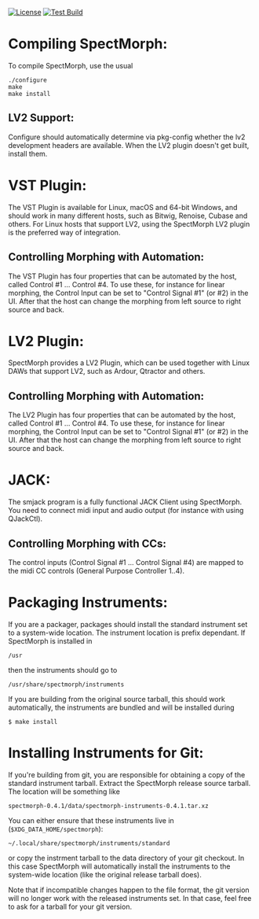 [![License][lgpl2.1-badge]][lgpl2.1-url]
[![Test Build][testing-badge]][testing-url]

Compiling SpectMorph:
=====================

To compile SpectMorph, use the usual

    ./configure
    make
    make install

LV2 Support:
------------

Configure should automatically determine via pkg-config whether the lv2
development headers are available. When the LV2 plugin doesn't get built,
install them.

VST Plugin:
===========

The VST Plugin is available for Linux, macOS and 64-bit Windows, and should
work in many different hosts, such as Bitwig, Renoise, Cubase and others. For
Linux hosts that support LV2, using the SpectMorph LV2 plugin is the preferred
way of integration.

Controlling Morphing with Automation:
-------------------------------------
The VST Plugin has four properties that can be automated by the host, called
Control #1 ... Control #4. To use these, for instance for linear morphing,
the Control Input can be set to "Control Signal #1" (or #2) in the UI. After
that the host can change the morphing from left source to right source and
back.

LV2 Plugin:
===========

SpectMorph provides a LV2 Plugin, which can be used together with Linux DAWs
that support LV2, such as Ardour, Qtractor and others.

Controlling Morphing with Automation:
-------------------------------------

The LV2 Plugin has four properties that can be automated by the host, called
Control #1 ... Control #4. To use these, for instance for linear morphing,
the Control Input can be set to "Control Signal #1" (or #2) in the UI. After
that the host can change the morphing from left source to right source and
back.

JACK:
=====

The smjack program is a fully functional JACK Client using SpectMorph. You need
to connect midi input and audio output (for instance with using QJackCtl).

Controlling Morphing with CCs:
------------------------------
The control inputs (Control Signal #1 ... Control Signal #4) are mapped to the
midi CC controls (General Purpose Controller 1..4).

Packaging Instruments:
======================

If you are a packager, packages should install the standard instrument set to a
system-wide location. The instrument location is prefix dependant. If
SpectMorph is installed in

    /usr

then the instruments should go to

    /usr/share/spectmorph/instruments

If you are building from the original source tarball, this should work automatically,
the instruments are bundled and will be installed during

    $ make install

Installing Instruments for Git:
===============================

If you're building from git, you are responsible for obtaining a copy of the standard
instrument tarball. Extract the SpectMorph release source tarball. The location will
be something like

    spectmorph-0.4.1/data/spectmorph-instruments-0.4.1.tar.xz

You can either ensure that these instruments live in (`$XDG_DATA_HOME/spectmorph`):

    ~/.local/share/spectmorph/instruments/standard

or copy the instrment tarball to the data directory of your git checkout. In this
case SpectMorph will automatically install the instruments to the system-wide
location (like the original release tarball does).

Note that if incompatible changes happen to the file format, the git version will
no longer work with the released instruments set. In that case, feel free to ask
for a tarball for your git version.

[lgpl2.1-badge]: https://img.shields.io/github/license/swesterfeld/spectmorph?style=for-the-badge
[lgpl2.1-url]: https://github.com/swesterfeld/spectmorph/blob/master/COPYING
[testing-badge]: https://img.shields.io/github/workflow/status/swesterfeld/spectmorph/testing.yml?style=for-the-badge
[testing-url]: https://github.com/swesterfeld/spectmorph/actions/workflows/testing.yml
